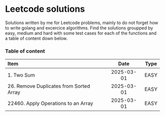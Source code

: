 # Leetcode solutions

Solutions written by me for Leetcode problems, mainly to do not forget how to write golang and excercice algorithms. Find the solutions groupped by easy, medium and hard with some test cases for each of the functions and a table of content down below.

### Table of content

| Item                                      | Date       | Type       
| :---------------------------------------- | :--------: | :----:
| 1. Two Sum                                | 2025-03-01 | EASY
| 26. Remove Duplicates from Sorted Array   | 2025-03-01 | EASY
| 22460. Apply Operations to an Array       | 2025-03-01 | EASY

